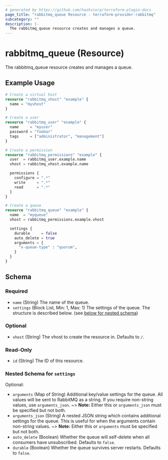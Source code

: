 ```yaml
---
# generated by https://github.com/hashicorp/terraform-plugin-docs
page_title: "rabbitmq_queue Resource - terraform-provider-rabbitmq"
subcategory: ""
description: |-
  The rabbitmq_queue resource creates and manages a queue.
---
```


# rabbitmq_queue (Resource)

The rabbitmq_queue resource creates and manages a queue.

## Example Usage

```terraform
# Create a virtual host
resource "rabbitmq_vhost" "example" {
  name = "myvhost"
}

# Create a user
resource "rabbitmq_user" "example" {
  name     = "myuser"
  password = "foobar"
  tags     = ["administrator", "management"]
}

# Create a permission
resource "rabbitmq_permissions" "example" {
  user  = rabbitmq_user.example.name
  vhost = rabbitmq_vhost.example.name

  permissions {
    configure = ".*"
    write     = ".*"
    read      = ".*"
  }
}

# Create a queue
resource "rabbitmq_queue" "example" {
  name  = "myqueue"
  vhost = rabbitmq_permissions.example.vhost

  settings {
    durable     = false
    auto_delete = true
    arguments = {
      "x-queue-type" : "quorum",
    }
  }
}
```

<!-- schema generated by tfplugindocs -->
## Schema

### Required

- `name` (String) The name of the queue.
- `settings` (Block List, Min: 1, Max: 1) The settings of the queue. The structure is described below. (see [below for nested schema](#nestedblock--settings))

### Optional

- `vhost` (String) The vhost to create the resource in. Defaults to `/`.

### Read-Only

- `id` (String) The ID of this resource.

<a id="nestedblock--settings"></a>
### Nested Schema for `settings`

Optional:

- `arguments` (Map of String) Additional key/value settings for the queue. All values will be sent to RabbitMQ as a string. If you require non-string values, use `arguments_json`.
~> **Note:** Either this or `arguments_json` must be specified but not both.
- `arguments_json` (String) A nested JSON string which contains additional settings for the queue. This is useful for when the arguments contain non-string values.
~> **Note:** Either this or `arguments` must be specified but not both.
- `auto_delete` (Boolean) Whether the queue will self-delete when all consumers have unsubscribed. Defaults to `false`.
- `durable` (Boolean) Whether the queue survives server restarts. Defaults to `false`.
